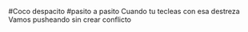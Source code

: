 #Coco despacito
#pasito a pasito
Cuando tu tecleas con esa destreza 
Vamos pusheando sin crear conflicto
